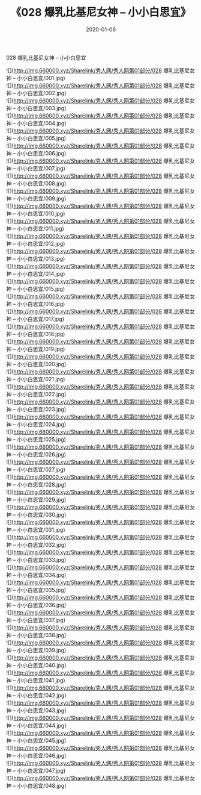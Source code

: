 ﻿---
layout: post
title:  《028 爆乳比基尼女神 – 小小白思宜》
date:   2020-01-06
img: http://img.660000.xyz/Sharelink/秀人网/秀人网第01部分/028 爆乳比基尼女神 – 小小白思宜/000.jpg
categories: [美女, 清纯, 唯美]
---

028 爆乳比基尼女神 – 小小白思宜

  ![](http://img.660000.xyz/Sharelink/秀人网/秀人网第01部分/028 爆乳比基尼女神 – 小小白思宜/001.jpg) <br> ![](http://img.660000.xyz/Sharelink/秀人网/秀人网第01部分/028 爆乳比基尼女神 – 小小白思宜/002.jpg) <br> ![](http://img.660000.xyz/Sharelink/秀人网/秀人网第01部分/028 爆乳比基尼女神 – 小小白思宜/003.jpg) <br> ![](http://img.660000.xyz/Sharelink/秀人网/秀人网第01部分/028 爆乳比基尼女神 – 小小白思宜/004.jpg) <br> ![](http://img.660000.xyz/Sharelink/秀人网/秀人网第01部分/028 爆乳比基尼女神 – 小小白思宜/005.jpg) <br> ![](http://img.660000.xyz/Sharelink/秀人网/秀人网第01部分/028 爆乳比基尼女神 – 小小白思宜/006.jpg) <br> ![](http://img.660000.xyz/Sharelink/秀人网/秀人网第01部分/028 爆乳比基尼女神 – 小小白思宜/007.jpg) <br> ![](http://img.660000.xyz/Sharelink/秀人网/秀人网第01部分/028 爆乳比基尼女神 – 小小白思宜/008.jpg) <br> ![](http://img.660000.xyz/Sharelink/秀人网/秀人网第01部分/028 爆乳比基尼女神 – 小小白思宜/009.jpg) <br> ![](http://img.660000.xyz/Sharelink/秀人网/秀人网第01部分/028 爆乳比基尼女神 – 小小白思宜/010.jpg) <br> ![](http://img.660000.xyz/Sharelink/秀人网/秀人网第01部分/028 爆乳比基尼女神 – 小小白思宜/011.jpg) <br> ![](http://img.660000.xyz/Sharelink/秀人网/秀人网第01部分/028 爆乳比基尼女神 – 小小白思宜/012.jpg) <br> ![](http://img.660000.xyz/Sharelink/秀人网/秀人网第01部分/028 爆乳比基尼女神 – 小小白思宜/013.jpg) <br> ![](http://img.660000.xyz/Sharelink/秀人网/秀人网第01部分/028 爆乳比基尼女神 – 小小白思宜/014.jpg) <br> ![](http://img.660000.xyz/Sharelink/秀人网/秀人网第01部分/028 爆乳比基尼女神 – 小小白思宜/015.jpg) <br> ![](http://img.660000.xyz/Sharelink/秀人网/秀人网第01部分/028 爆乳比基尼女神 – 小小白思宜/016.jpg) <br> ![](http://img.660000.xyz/Sharelink/秀人网/秀人网第01部分/028 爆乳比基尼女神 – 小小白思宜/017.jpg) <br> ![](http://img.660000.xyz/Sharelink/秀人网/秀人网第01部分/028 爆乳比基尼女神 – 小小白思宜/018.jpg) <br> ![](http://img.660000.xyz/Sharelink/秀人网/秀人网第01部分/028 爆乳比基尼女神 – 小小白思宜/019.jpg) <br> ![](http://img.660000.xyz/Sharelink/秀人网/秀人网第01部分/028 爆乳比基尼女神 – 小小白思宜/020.jpg) <br> ![](http://img.660000.xyz/Sharelink/秀人网/秀人网第01部分/028 爆乳比基尼女神 – 小小白思宜/021.jpg) <br> ![](http://img.660000.xyz/Sharelink/秀人网/秀人网第01部分/028 爆乳比基尼女神 – 小小白思宜/022.jpg) <br> ![](http://img.660000.xyz/Sharelink/秀人网/秀人网第01部分/028 爆乳比基尼女神 – 小小白思宜/023.jpg) <br> ![](http://img.660000.xyz/Sharelink/秀人网/秀人网第01部分/028 爆乳比基尼女神 – 小小白思宜/024.jpg) <br> ![](http://img.660000.xyz/Sharelink/秀人网/秀人网第01部分/028 爆乳比基尼女神 – 小小白思宜/025.jpg) <br> ![](http://img.660000.xyz/Sharelink/秀人网/秀人网第01部分/028 爆乳比基尼女神 – 小小白思宜/026.jpg) <br> ![](http://img.660000.xyz/Sharelink/秀人网/秀人网第01部分/028 爆乳比基尼女神 – 小小白思宜/027.jpg) <br> ![](http://img.660000.xyz/Sharelink/秀人网/秀人网第01部分/028 爆乳比基尼女神 – 小小白思宜/028.jpg) <br> ![](http://img.660000.xyz/Sharelink/秀人网/秀人网第01部分/028 爆乳比基尼女神 – 小小白思宜/029.jpg) <br> ![](http://img.660000.xyz/Sharelink/秀人网/秀人网第01部分/028 爆乳比基尼女神 – 小小白思宜/030.jpg) <br> ![](http://img.660000.xyz/Sharelink/秀人网/秀人网第01部分/028 爆乳比基尼女神 – 小小白思宜/031.jpg) <br> ![](http://img.660000.xyz/Sharelink/秀人网/秀人网第01部分/028 爆乳比基尼女神 – 小小白思宜/032.jpg) <br> ![](http://img.660000.xyz/Sharelink/秀人网/秀人网第01部分/028 爆乳比基尼女神 – 小小白思宜/033.jpg) <br> ![](http://img.660000.xyz/Sharelink/秀人网/秀人网第01部分/028 爆乳比基尼女神 – 小小白思宜/034.jpg) <br> ![](http://img.660000.xyz/Sharelink/秀人网/秀人网第01部分/028 爆乳比基尼女神 – 小小白思宜/035.jpg) <br> ![](http://img.660000.xyz/Sharelink/秀人网/秀人网第01部分/028 爆乳比基尼女神 – 小小白思宜/036.jpg) <br> ![](http://img.660000.xyz/Sharelink/秀人网/秀人网第01部分/028 爆乳比基尼女神 – 小小白思宜/037.jpg) <br> ![](http://img.660000.xyz/Sharelink/秀人网/秀人网第01部分/028 爆乳比基尼女神 – 小小白思宜/038.jpg) <br> ![](http://img.660000.xyz/Sharelink/秀人网/秀人网第01部分/028 爆乳比基尼女神 – 小小白思宜/039.jpg) <br> ![](http://img.660000.xyz/Sharelink/秀人网/秀人网第01部分/028 爆乳比基尼女神 – 小小白思宜/040.jpg) <br> ![](http://img.660000.xyz/Sharelink/秀人网/秀人网第01部分/028 爆乳比基尼女神 – 小小白思宜/041.jpg) <br> ![](http://img.660000.xyz/Sharelink/秀人网/秀人网第01部分/028 爆乳比基尼女神 – 小小白思宜/042.jpg) <br> ![](http://img.660000.xyz/Sharelink/秀人网/秀人网第01部分/028 爆乳比基尼女神 – 小小白思宜/043.jpg) <br> ![](http://img.660000.xyz/Sharelink/秀人网/秀人网第01部分/028 爆乳比基尼女神 – 小小白思宜/044.jpg) <br> ![](http://img.660000.xyz/Sharelink/秀人网/秀人网第01部分/028 爆乳比基尼女神 – 小小白思宜/045.jpg) <br> ![](http://img.660000.xyz/Sharelink/秀人网/秀人网第01部分/028 爆乳比基尼女神 – 小小白思宜/046.jpg) <br> ![](http://img.660000.xyz/Sharelink/秀人网/秀人网第01部分/028 爆乳比基尼女神 – 小小白思宜/047.jpg) <br> ![](http://img.660000.xyz/Sharelink/秀人网/秀人网第01部分/028 爆乳比基尼女神 – 小小白思宜/048.jpg) <br>